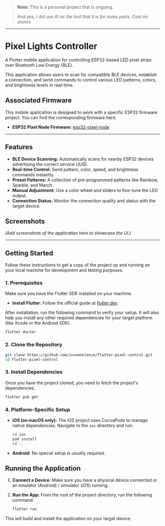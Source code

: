 > **Note:** This is a personal project that is ongoing.
>
> *And yes, I did use AI as the tool that it is for some parts. Cast no stones*

---

# Pixel Lights Controller

A Flutter mobile application for controlling ESP32-based LED pixel strips over Bluetooth Low Energy (BLE).

This application allows users to scan for compatible BLE devices, establish a connection, and send commands to control various LED patterns, colors, and brightness levels in real-time.

## Associated Firmware

This mobile application is designed to work with a specific ESP32 firmware project. You can find the corresponding firmware here:

*   **ESP32 Pixel Node Firmware:** [esp32-pixel-node](https://github.com/insomnolence/esp32-pixel-node)

---

## Features

*   **BLE Device Scanning:** Automatically scans for nearby ESP32 devices advertising the correct service UUID.
*   **Real-time Control:** Send pattern, color, speed, and brightness commands instantly.
*   **Preset Patterns:** A collection of pre-programmed patterns like Rainbow, Sparkle, and March.
*   **Manual Adjustment:** Use a color wheel and sliders to fine-tune the LED output.
*   **Connection Status:** Monitor the connection quality and status with the target device.

## Screenshots

*(Add screenshots of the application here to showcase the UI.)*

---

## Getting Started

Follow these instructions to get a copy of the project up and running on your local machine for development and testing purposes.

### 1. Prerequisites

Make sure you have the Flutter SDK installed on your machine.

*   **Install Flutter:** Follow the official guide at [flutter.dev](https://flutter.dev/docs/get-started/install).

After installation, run the following command to verify your setup. It will also help you install any other required dependencies for your target platform (like Xcode or the Android SDK).

```sh
flutter doctor
```

### 2. Clone the Repository

```sh
git clone https://github.com/insomnolence/flutter-pixel-control.git
cd flutter-pixel-control
```

### 3. Install Dependencies

Once you have the project cloned, you need to fetch the project's dependencies.

```sh
flutter pub get
```

### 4. Platform-Specific Setup

*   **iOS (on macOS only):**
    The iOS project uses CocoaPods to manage native dependencies. Navigate to the `ios` directory and run:
    ```sh
    cd ios
    pod install
    cd ..
    ```

*   **Android:**
    No special setup is usually required.

## Running the Application

1.  **Connect a Device:** Make sure you have a physical device connected or an emulator (Android) / simulator (iOS) running.
2.  **Run the App:** From the root of the project directory, run the following command:

    ```sh
    flutter run
    ```

This will build and install the application on your target device.

